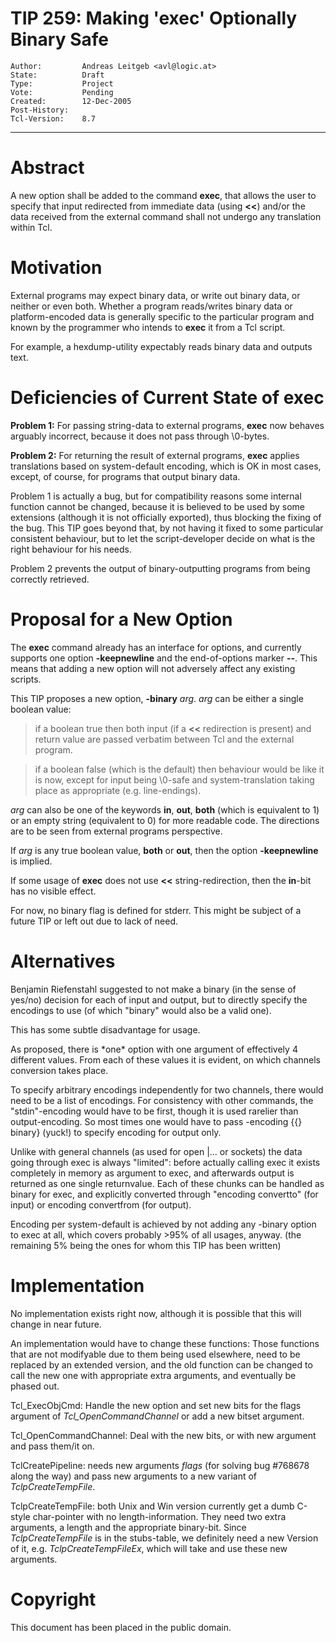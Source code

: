 # TIP 259: Making 'exec' Optionally Binary Safe
	Author:         Andreas Leitgeb <avl@logic.at>
	State:          Draft
	Type:           Project
	Vote:           Pending
	Created:        12-Dec-2005
	Post-History:   
	Tcl-Version:    8.7
-----

# Abstract

A new option shall be added to the command **exec**, that allows the user to
specify that input redirected from immediate data \(using **<<**\) and/or the
data received from the external command shall not undergo any translation
within Tcl.

# Motivation

External programs may expect binary data, or write out binary data, or neither
or even both. Whether a program reads/writes binary data or platform-encoded
data is generally specific to the particular program and known by the
programmer who intends to **exec** it from a Tcl script.

For example, a hexdump-utility expectably reads binary data and outputs text.

# Deficiencies of Current State of exec

**Problem 1:** For passing string-data to external programs, **exec** now
behaves arguably incorrect, because it does not pass through \\0-bytes.

**Problem 2:** For returning the result of external programs, **exec**
applies translations based on system-default encoding, which is OK in most
cases, except, of course, for programs that output binary data.

Problem 1 is actually a bug, but for compatibility reasons some internal
function cannot be changed, because it is believed to be used by some
extensions \(although it is not officially exported\), thus blocking the fixing
of the bug. This TIP goes beyond that, by not having it fixed to some
particular consistent behaviour, but to let the script-developer decide on
what is the right behaviour for his needs.

Problem 2 prevents the output of binary-outputting programs from being
correctly retrieved.

# Proposal for a New Option

The **exec** command already has an interface for options, and currently
supports one option **-keepnewline** and the end-of-options marker **--**.
This means that adding a new option will not adversely affect any existing
scripts.

This TIP proposes a new option, **-binary** _arg_. _arg_ can be either a
single boolean value:

 > if a boolean true then both input \(if a **<<** redirection is present\)
       and return value are passed verbatim between Tcl and the external
       program.

 > if a boolean false \(which is the default\) then behaviour would be like it
       is now, except for input being \\0-safe and system-translation taking
       place as appropriate \(e.g. line-endings\).

_arg_ can also be one of the keywords **in**, **out**, **both** \(which
is equivalent to 1\) or an empty string \(equivalent to 0\) for more readable
code. The directions are to be seen from external programs perspective.

If _arg_ is any true boolean value, **both** or **out**, then the option
**-keepnewline** is implied.

If some usage of **exec** does not use **<<** string-redirection, then the
**in**-bit has no visible effect.

For now, no binary flag is defined for stderr. This might be subject of a
future TIP or left out due to lack of need.

# Alternatives

Benjamin Riefenstahl suggested to not make a binary \(in the sense of yes/no\) decision for each of input and output, but to directly specify the encodings to use \(of which "binary" would also be a valid one\).

This has some subtle disadvantage for usage.

As proposed, there is \*one\* option with one argument of effectively 4 different values. From each of these values it is evident, on which channels conversion takes place.

To specify arbitrary encodings independently for two channels, there would need to be a list of encodings. For consistency with other commands, the "stdin"-encoding would have to be first, though it is
used rarelier than output-encoding. So most times one would have to pass -encoding \{\{\} binary\} \(yuck!\) to specify encoding for output only.

Unlike with general channels \(as used for open \|... or sockets\) the data going through exec is always "limited": before actually calling exec it exists completely in memory as argument to exec, and afterwards output is returned as one single returnvalue. Each of these chunks can be handled as binary for exec, and explicitly converted through "encoding convertto" \(for input\) or encoding convertfrom \(for output\).

Encoding per system-default is achieved by not adding any -binary option to exec at all, which covers probably >95% of all usages, anyway. \(the remaining 5% being the ones for whom this TIP has been written\)

# Implementation

No implementation exists right now, although it is possible that this will
change in near future.

An implementation would have to change these functions: Those functions that
are not modifyable due to them being used elsewhere, need to be replaced by an
extended version, and the old function can be changed to call the new one with
appropriate extra arguments, and eventually be phased out.

 Tcl\_ExecObjCmd: Handle the new option and set new bits for the flags argument
   of _Tcl\_OpenCommandChannel_ or add a new bitset argument.

 Tcl\_OpenCommandChannel: Deal with the new bits, or with new argument and pass
   them/it on.

 TclCreatePipeline: needs new arguments _flags_ \(for solving bug \#768678
   along the way\) and pass new arguments to a new variant of
   _TclpCreateTempFile_.

 TclpCreateTempFile: both Unix and Win version currently get a dumb C-style
   char-pointer with no length-information. They need two extra arguments, a
   length and the appropriate binary-bit. Since _TclpCreateTempFile_ is in
   the stubs-table, we definitely need a new Version of it, e.g.
   _TclpCreateTempFileEx_, which will take and use these new arguments.

# Copyright

This document has been placed in the public domain.

